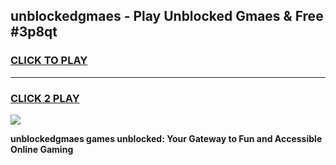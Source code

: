 
## unblockedgmaes - Play Unblocked Gmaes & Free #3p8qt
<h3>
<a href="https://news.freeplayer.one?title=unblockedgmaes&ref=26F">CLICK TO PLAY</a></h3>
<hr>

<h3>
<a href="https://news.freeplayer.one?title=unblockedgmaes&ref=26F">CLICK 2 PLAY</a>
  
</h3>

<a href="https://news.freeplayer.one?title=unblockedgmaes&ref=26F/"><img src="https://clearcache.store/games.png"></a>


**unblockedgmaes games unblocked: Your Gateway to Fun and Accessible Online Gaming**
